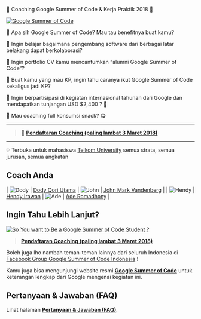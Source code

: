 🎉 Coaching Google Summer of Code & Kerja Praktik 2018 🎉

[![Google Summer of Code](http://img.youtube.com/vi/YN7uGCg5vLg/0.jpg)](http://www.youtube.com/watch?v=YN7uGCg5vLg "So You Want to Be a Google Summer of Code Student ?")

🤔 Apa sih Google Summer of Code? Mau tau benefitnya buat kamu?

🤔 Ingin belajar bagaimana pengembang software dari berbagai latar belakang dapat berkolaborasi?

🤔 Ingin portfolio CV kamu mencantumkan “alumni Google Summer of Code”?

🤔 Buat kamu yang mau KP, ingin tahu caranya ikut Google Summer of Code sekaligus jadi KP?

🤔 Ingin berpartisipasi di kegiatan internasional tahunan dari Google dan mendapatkan tunjangan USD $2,400 ? 🤑

🤔 Mau coaching full konsumsi snack? 😋

_______________________________

> 📢 **[Pendaftaran Coaching (paling lambat 3 Maret 2018)](reg)**

______________________________

💡 Terbuka untuk mahasiswa [Telkom University](http://telkomuniversity.ac.id/) semua strata, semua jurusan, semua angkatan

## Coach Anda

| ![Dody](dody75.jpg) | [Dody Qori Utama](https://www.linkedin.com/in/dody-qori-utama-61938348/) | ![John](john75.jpg) | [John Mark Vandenberg](https://github.com/jayvdb) |
| ![Hendy](hendy75.jpg) | [Hendy Irawan](https://instagram.com/ceefour666) | ![Ade](ade75.jpg) | [Ade Romadhony](https://www.linkedin.com/in/ade-romadhony-8a302668/) |

## Ingin Tahu Lebih Lanjut?

[![So You want to Be a Google Summer of Code Student ?](http://img.youtube.com/vi/YN7uGCg5vLg/0.jpg)](http://www.youtube.com/watch?v=YN7uGCg5vLg "So You want to Be a Google Summer of Code Student ?")

> **[Pendaftaran Coaching (paling lambat 3 Maret 2018)](reg)**

Boleh juga lho nambah teman-teman lainnya dari seluruh Indonesia di [Facebook Group Google Summer of Code Indonesia](https://www.facebook.com/groups/gsoc.indonesia) !

Kamu juga bisa mengunjungi website resmi [**Google Summer of Code**](https://summerofcode.withgoogle.com/) untuk keterangan lengkap dari Google mengenai kegiatan ini.

## Pertanyaan & Jawaban (FAQ)

Lihat halaman [**Pertanyaan & Jawaban (FAQ)**](faq).
